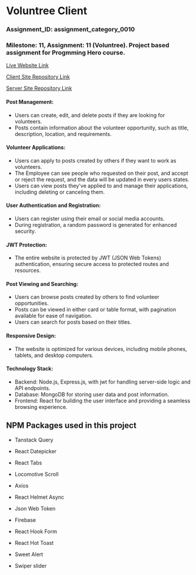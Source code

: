 # Voluntree Client

### Assignment_ID: assignment_category_0010

### Milestone: 11, Assignment: 11 (Voluntree). Project based assignment for Progmming Hero course.

[Live Website Link](https://voluntree-go.netlify.app/)

[Client Site Repository Link](https://github.com/Porgramming-Hero-web-course/b9a11-client-side-abdul-muhaimin-toha)

[Server Site Repository Link](https://github.com/Porgramming-Hero-web-course/b9a11-server-side-abdul-muhaimin-toha)

#### Post Management:

- Users can create, edit, and delete posts if they are looking for volunteers.
- Posts contain information about the volunteer opportunity, such as title, description, location, and requirements.

#### Volunteer Applications:

- Users can apply to posts created by others if they want to work as volunteers.
- The Employee can see people who requested on their post, and accept or reject the request, and the data will be updated in every users states.
- Users can view posts they've applied to and manage their applications, including deleting or canceling them.

#### User Authentication and Registration:

- Users can register using their email or social media accounts.
- During registration, a random password is generated for enhanced security.

#### JWT Protection:

- The entire website is protected by JWT (JSON Web Tokens) authentication, ensuring secure access to protected routes and resources.

#### Post Viewing and Searching:

- Users can browse posts created by others to find volunteer opportunities.
- Posts can be viewed in either card or table format, with pagination available for ease of navigation.
- Users can search for posts based on their titles.

#### Responsive Design:

- The website is optimized for various devices, including mobile phones, tablets, and desktop computers.

#### Technology Stack:

- Backend: Node.js, Express.js, with jwt for handling server-side logic and API endpoints.
- Database: MongoDB for storing user data and post information.
- Frontend: React for building the user interface and providing a seamless browsing experience.

## NPM Packages used in this project

- Tanstack Query

- React Datepicker

- React Tabs

- Locomotive Scroll

- Axios

- React Helmet Async

- Json Web Token

- Firebase

- React Hook Form

- React Hot Toast

- Sweet Alert

- Swiper slider
